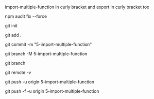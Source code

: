 import-multiple-function in curly bracket and export in curly bracket too





npm audit fix --force  
 
 git init

git add .

git commit -m "5-import-multiple-function"

git branch -M 5-import-multiple-function

git branch

git remote -v

git push -u origin 5-import-multiple-function

git push -f -u origin 5-import-multiple-function





